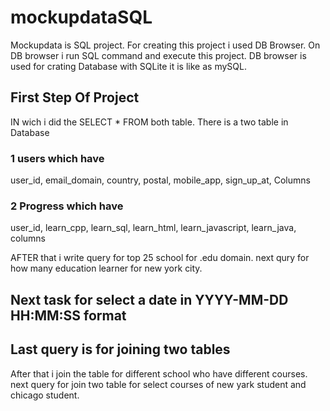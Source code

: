 # mockupdataSQL

Mockupdata is SQL project. For creating this project i used DB Browser. 
On DB browser i run SQL command and execute this project.
DB browser is used for crating Database with SQLite it is like as mySQL. 

## First Step Of Project
IN wich i did the SELECT * FROM both table. 
There is a two table in Database
 ### 1 users which have
user_id,
email_domain,
country,
postal,
mobile_app,
sign_up_at,
Columns

### 2 Progress which have
user_id,
learn_cpp,
learn_sql,
learn_html,
learn_javascript,
learn_java,
columns

AFTER that i write query for top 25 school for .edu domain.
next qury for how many education learner for new york city.

## Next task for select a date in YYYY-MM-DD HH:MM:SS format

## Last query is for joining two tables
After that i join the table for different school who have different courses.
next query for join two table for select courses of new yark student and chicago student.


